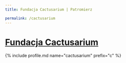 ```yaml
---
title: Fundacja Cactusarium | Patromierz

permalink: /cactusarium
---
```


# [Fundacja Cactusarium](https://patronite.pl/cactusarium)

{% include profile.md name="cactusarium" prefix="c" %}
